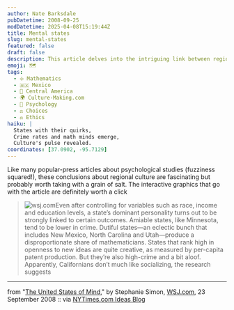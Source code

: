 ```yaml
---
author: Nate Barksdale
pubDatetime: 2008-09-25
modDatetime: 2025-04-08T15:19:44Z
title: Mental states
slug: mental-states
featured: false
draft: false
description: This article delves into the intriguing link between regional personality traits and various societal outcomes in the United States.
emoji: 🗺️
tags:
  - ➗ Mathematics
  - 🇲🇽 Mexico
  - 🥑 Central America
  - 🌍 Culture-Making.com
  - 🧠 Psychology
  - ⚖️ Choices
  - ⚖️ Ethics
haiku: |
  States with their quirks,  
  Crime rates and math minds emerge,  
  Culture's pulse revealed.
coordinates: [37.0902, -95.7129]
---
```


Like many popular-press articles about psychological studies (fuzziness squared!), these conclusions about regional culture are fascinating but probably worth taking with a grain of salt. The interactive graphics that go with the article are definitely worth a click

> ![wsj.com](http://www.culture-making.com/media/OB-CJ744_person_D_20080922193132.jpg)Even after controlling for variables such as race, income and education levels, a state’s dominant personality turns out to be strongly linked to certain outcomes. Amiable states, like Minnesota, tend to be lower in crime. Dutiful states—an eclectic bunch that includes New Mexico, North Carolina and Utah—produce a disproportionate share of mathematicians. States that rank high in openness to new ideas are quite creative, as measured by per-capita patent production. But they’re also high-crime and a bit aloof. Apparently, Californians don’t much like socializing, the research suggests

---

from "[The United States of Mind](http://web.archive.org/web/20130928183635/http://online.wsj.com:80/article/SB122211987961064719.html?mod=yhoofront)," by Stephanie Simon, [WSJ.com](http://web.archive.org/web/20240816040117/http://online.wsj.com/), 23 September 2008 :: via [NYTimes.com Ideas Blog](http://ideas.blogs.nytimes.com/2008/09/24/a-personality-map-of-the-us/)
